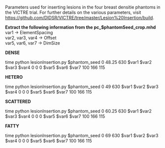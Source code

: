 Parameters used for inserting lesions in the four breast densitie phantoms in the VICTRE trial. For further details on the various parameters, visit https://github.com/DIDSR/VICTRE/tree/master/Lesion%20Insertion/build. 


**Extract the following information from the pc_$phantomSeed_crop.mhd**\
var1 -> ElementSpacing\
var2, var3, var4 -> Offset\
var5, var6, var7 -> DimSize

**DENSE**

time python lesionInsertion.py $phantom_seed 0 48.25 630 $var1 $var2 $var3 $var4 0 0 0 $var5 $var6 $var7 100 166 115

**HETERO**

time python lesionInsertion.py $phantom_seed 0 49 630 $var1 $var2 $var3 $var4 0 0 0 $var5 $var6 $var7 100 166 115

**SCATTERED**

time python lesionInsertion.py $phantom_seed 0 60.25 630 $var1 $var2 $var3 $var4 0 0 0 $var5 $var6 $var7 100 166 115

**FATTY**

time python lesionInsertion.py $phantom_seed 0 69 630 $var1 $var2 $var3 $var4 0 0 0 $var5 $var6 $var7 100 166 115

